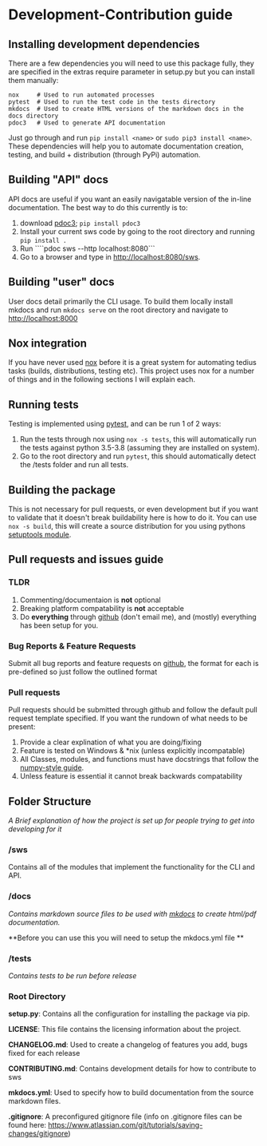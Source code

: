 # Development-Contribution guide

## Installing development dependencies

There are a few dependencies you will need to use this package fully, they are specified in the extras require parameter in setup.py but you can install them manually:

```
nox   	# Used to run automated processes
pytest 	# Used to run the test code in the tests directory
mkdocs	# Used to create HTML versions of the markdown docs in the docs directory
pdoc3   # Used to generate API documentation
```

Just go through and run ```pip install <name>``` or ```sudo pip3 install <name>```. These dependencies will help you to automate documentation creation, testing, and build + distribution (through PyPi) automation.

## Building "API" docs

API docs are useful if you want an easily navigatable version of the in-line documentation. 
The best way to do this currently is to:

1.  download [pdoc3](https://pdoc3.github.io/pdoc/doc/pdoc/); ```pip install pdoc3``` 
2.  Install your current sws code by going to the root directory and running ```pip install .```
3.  Run ````pdoc sws --http localhost:8080```
4.  Go to a browser and type in [http://localhost:8080/sws](http://localhost:8080/sws).

## Building "user" docs

User docs detail primarily the CLI usage. To build them locally install mkdocs and run ```mkdocs serve``` on the root directory and navigate to [http://localhost:8000](http://localhost:8000)

## Nox integration

If you have never used [nox](https://nox.readthedocs.io/) before it is a great system for automating tedius tasks (builds, distributions, testing etc). This project uses nox for a number of things and in the following sections I will explain each. 

## Running tests

Testing is implemented using [pytest](https://docs.pytest.org/en/latest/), and can be run 1 of 2 ways:

1. Run the tests through nox using ```nox -s tests```, this will automatically run the tests against python 3.5-3.8 (assuming they are installed on system).
2. Go to the root directory and run ```pytest```, this should automatically detect the /tests folder and run all tests.

## Building the package

This is not necessary for pull requests, or even development but if you want to validate that it doesn't break buildability here is how to do it. You can use ```nox -s build```, this will create a source distribution for you using pythons [setuptools module](https://setuptools.readthedocs.io/en/latest/).

## Pull requests and issues guide

### TLDR

1. Commenting/documentaion is **not** optional
2. Breaking platform compatability is **not** acceptable
3. Do **everything** through [github](https://github.com/Descent098/sws) (don't email me), and (mostly) everything has been setup for you.

### Bug Reports & Feature Requests

Submit all bug reports and feature requests on [github](https://github.com/Descent098/sws/issues/new/choose), the format for each is pre-defined so just follow the outlined format

### Pull requests

Pull requests should be submitted through github and follow the default pull request template specified. If you want the rundown of what needs to be present:

1. Provide a clear explination of what you are doing/fixing
2. Feature is tested on Windows & *nix (unless explicitly incompatable)
3. All Classes, modules, and functions must have docstrings that follow the [numpy-style guide](https://numpydoc.readthedocs.io/en/latest/format.html).
4. Unless feature is essential it cannot break backwards compatability

## Folder Structure

*A Brief explanation of how the project is set up for people trying to get into developing for it*

### /sws

Contains all of the modules that implement the functionality for the CLI and API.

### /docs

*Contains markdown source files to be used with [mkdocs](https://www.mkdocs.org/) to create html/pdf documentation.* 

**Before you can use this you will need to setup the mkdocs.yml file **

### /tests

*Contains tests to be run before release* 

### Root Directory

**setup.py**: Contains all the configuration for installing the package via pip.

**LICENSE**: This file contains the licensing information about the project.

**CHANGELOG.md**: Used to create a changelog of features you add, bugs fixed for each release

**CONTRIBUTING.md**: Contains development details for how to contribute to sws

**mkdocs.yml**: Used to specify how to build documentation from the source markdown files.

**.gitignore**: A preconfigured gitignore file (info on .gitignore files can be found here: https://www.atlassian.com/git/tutorials/saving-changes/gitignore)
